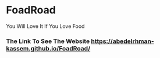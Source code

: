 # FoadRoad
You Will Love It If You Love Food

### The Link To See The Website https://abedelrhman-kassem.github.io/FoadRoad/
